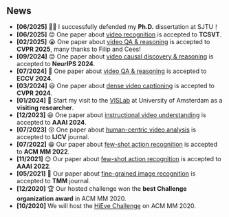 <h1 id="news"></h1>

<h2 style="margin: 60px 0px 10px;">News</h2>

<ul>
<li><strong>[06/2025]</strong> 👨‍🎓 I successfully defended my <strong>Ph.D.</strong> dissertation at SJTU！</li>
<li><strong>[06/2025]</strong> 😊 One paper about <a href="./pub_img/entailment.txt">video recognition</a> is accepted to <strong>TCSVT</strong>.</li>
<li><strong>[02/2025]</strong> 😭 One paper about <a href="./pub_img/entailment.txt">video QA & reasoning</a> is accepted to <strong>CVPR 2025</strong>, many thanks to Filip and Cees!</li>
<li><strong>[09/2024]</strong> 😊 One paper about <a href="./pub_img/mecd.txt">video causal discovery & reasoning</a> is accepted to <strong>NeurIPS 2024</strong>.</li>
  <li><strong>[07/2024]</strong> 🥳 One paper about <a href="https://www.ecva.net/papers/eccv_2024/papers_ECCV/papers/00720.pdf">video QA & reasoning</a> is accepted to <strong>ECCV 2024</strong>.</li>
  <li><strong>[03/2024]</strong> 😃 One paper about <a href="https://openaccess.thecvf.com/content/CVPR2024/html/Wu_DIBS_Enhancing_Dense_Video_Captioning_with_Unlabeled_Videos_via_Pseudo_CVPR_2024_paper.html
">dense video captioning</a> is accepted to <strong>CVPR 2024</strong>.</li>
   <li><strong>[01/2024]</strong> 🛫 Start my visit to the <a href="https://ivi.fnwi.uva.nl/vislab/">VISLab</a> at University of Amsterdam as a <strong>visiting researcher</strong>.</li>
  <li><strong>[12/2023]</strong> 😆 One paper about <a href="https://ojs.aaai.org/index.php/AAAI/article/view/27983
">instructional video understanding</a> is accepted to <strong>AAAI 2024</strong>.</li>
   <li><strong>[07/2023]</strong> 😚 One paper about <a href="https://link.springer.com/article/10.1007/s11263-023-01842-6
">human-centric video analysis</a> is accepted to  <strong>IJCV</strong> journal.</li>
  <li><strong>[07/2022]</strong> 😁 Our paper about <a href="https://arxiv.org/pdf/2207.09759">few-shot action recognition</a> is accepted to <strong>ACM MM 2022</strong>.</li>
  <li><strong>[11/2021]</strong> 😊 Our paper about <a href="https://ojs.aaai.org/index.php/AAAI/article/view/20029/19788">few-shot action recognition</a> is accepted to <strong>AAAI 2022</strong>.</li>
   <li><strong>[05/2021]</strong> 🥳 Our paper about <a href="https://ieeexplore.ieee.org/abstract/document/9459475/">fine-grained image recognition</a> is accepted to <strong>TMM</strong> journal.</li>
  <li><strong>[12/2020]</strong> 🏆 Our hosted challenge won the <strong>best Challenge organization award</strong> in ACM MM 2020.</li>
  <li><strong>[10/2020]</strong> We will host the <a href="http://humaninevents.org/">HiEve Challenge</a> on ACM MM 2020.</li>
</ul>

